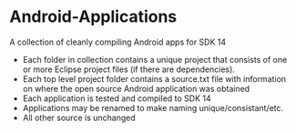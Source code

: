 Android-Applications
====================
A collection of cleanly compiling Android apps for SDK 14

- Each folder in collection contains a unique project that consists of one or more Eclipse project files (if there are dependencies).
- Each top level project folder contains a source.txt file with information on where the open source Android application was obtained
- Each application is tested and compiled to SDK 14
- Applications may be renamed to make naming unique/consistant/etc.
- All other source is unchanged